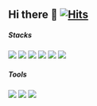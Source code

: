 ## Hi there 👋 [![Hits](https://hits.seeyoufarm.com/api/count/incr/badge.svg?url=https%3A%2F%2Fgithub.com%2Fletmedieyoung%2Fhit-counter&count_bg=%23B5F170&title_bg=%23000000&icon=github.svg&icon_color=%23FFFFFF&title=hits&edge_flat=false)](https://hits.seeyoufarm.com)

##### Stacks
<img src="https://img.shields.io/badge/Java-007396?style=flat&amp;logo=Conda-Forge&amp;logoColor=white" style="max-width: 100%;"> <img src="https://img.shields.io/badge/HTML5-E34F26?style=flat-square&amp;logo=HTML5&amp;logoColor=white" style="max-width: 100%;"> <img src="https://img.shields.io/badge/CSS3-1572B6?style=flat&amp;logo=CSS3&amp;logoColor=white" style="max-width: 100%;"> <img src="https://img.shields.io/badge/JavaScript-F7DF1E?style=flat&amp;logo=JavaScript&amp;logoColor=white" style="max-width: 100%;"> <img src="https://img.shields.io/badge/Spring-6DB33F?style=flat&amp;logo=Spring&amp;logoColor=white" style="max-width: 100%;"> <img src="https://img.shields.io/badge/MySQL-4479A1?style=flat&amp;logo=MySQL&amp;logoColor=white" style="max-width: 100%;">

##### Tools 
<img src="https://img.shields.io/badge/IntelliJ IDEA-000000?style=flat&amp;logo=IntelliJ IDEA&amp;logoColor=white" style="max-width: 100%;"> <img src="https://img.shields.io/badge/Eclipse IDE-2C2255?style=flat&amp;logo=Eclipse IDE&amp;logoColor=white" style="max-width: 100%;"> <img src="https://img.shields.io/badge/Visual Studio Code-007ACC?style=flat&amp;logo=Visual Studio Code&amp;logoColor=white" style="max-width: 100%;"> 







<!--
**letmedieyoung/letmedieyoung** is a ✨ _special_ ✨ repository because its `README.md` (this file) appears on your GitHub profile.

Here are some ideas to get you started:

- 🔭 I’m currently working on ...
- 🌱 I’m currently learning ...
- 👯 I’m looking to collaborate on ...
- 🤔 I’m looking for help with ...
- 💬 Ask me about ...
- 📫 How to reach me: ...
- 😄 Pronouns: ...
- ⚡ Fun fact: ...
-->
